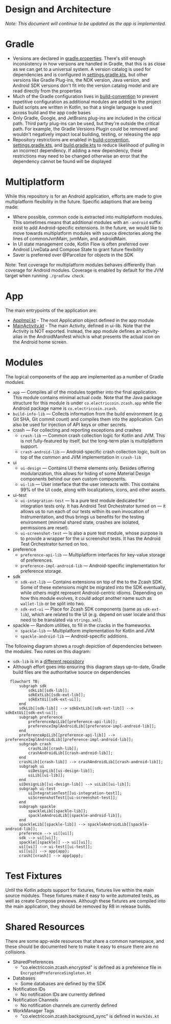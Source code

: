 # Design and Architecture
_Note: This document will continue to be updated as the app is implemented._

# Gradle
 * Versions are declared in [gradle.properties](../gradle.properties).  There's still enough inconsistency in how versions are handled in Gradle, that this is as close as we can get to a universal system.  A version catalog is used for dependencies and is configured in [settings.gradle.kts](../settings.gradle.kts), but other versions like Gradle Plug-ins, the NDK version, Java version, and Android SDK versions don't fit into the version catalog model and are read directly from the properties
 * Much of the Gradle configuration lives in [build-convention](../build-convention/) to prevent repetitive configuration as additional modules are added to the project
 * Build scripts are written in Kotlin, so that a single language is used across build and the app code bases
 * Only Gradle, Google, and JetBrains plug-ins are included in the critical path.  Third party plug-ins can be used, but they're outside the critical path.  For example, the Gradle Versions Plugin could be removed and wouldn't negatively impact local building, testing, or releasing the app
 * Repository restrictions are enabled in [build-convention](../build-convention/settings.gradle.kts), [settings.gradle.kts](../settings.gradle.kts), and [build.gradle.kts](../build.gradle.kts) to reduce likelihood of pulling in an incorrect dependency.  If adding a new dependency, these restrictions may need to be changed otherwise an error that the dependency cannot be found will be displayed

# Multiplatform
While this repository is for an Android application, efforts are made to give multiplatform flexibility in the future.  Specific adaptions that are being made:
 * Where possible, common code is extracted into multiplatform modules.  This sometimes means that additional modules with an `-android` suffix exist to add Android-specific extensions.  In the future, we would like to move towards multiplatform modules with source directories along the lines of commonJvmMain, jvmMain, and androidMain.
 * In UI state management code, Kotlin Flow is often preferred over Android LiveData and Compose State to grant future flexibility
 * Saver is preferred over @Parcelize for objects in the SDK

Note: Test coverage for multiplatform modules behaves differently than coverage for Android modules.  Coverage is enabled by default for the JVM target when running `./gradlew check`.

# App
The main entrypoints of the application are:
 * [AppImpl.kt](../app/src/main/java/cash/z/ecc/app/AppImpl.kt) - The root Application object defined in the app module
 * [MainActivity.kt](../ui-lib/src/main/java/cash/z/ecc/ui/MainActivity.kt) - The main Activity, defined in ui-lib.  Note that the Activity is NOT exported.  Instead, the app module defines an activity-alias in the AndroidManifest which is what presents the actual icon on the Android home screen.

# Modules
The logical components of the app are implemented as a number of Gradle modules.

 * `app` — Compiles all of the modules together into the final application.  This module contains minimal actual code.  Note that the Java package structure for this module is under `co.electriccoin.zcash.app` while the Android package name is `co.electriccoin.zcash`.
 * `build-info-lib` — Collects information from the build environment (e.g. Git SHA, Git commit count) and compiles them into the application.  Can also be used for injection of API keys or other secrets.
 * crash — For collecting and reporting exceptions and crashes
     * `crash-lib` — Common crash collection logic for Kotlin and JVM.  This is not fully-featured by itself, but the long-term plan is multiplatform support.
     * `crash-android-lib` — Android-specific crash collection logic, built on top of the common and JVM implementation in `crash-lib`
 * ui
     * `ui-design` — Contains UI theme elements only. Besides offering modularization, this allows for hiding of some Material Design components behind our own custom components.
     * `ui-lib` — User interface that the user interacts with.  This contains 99% of the UI code, along with localizations, icons, and other assets.
* ui-test
    * `ui-integration-test` — Is a pure test module dedicated for integration tests only. It has Android Test Orchestrator turned on — it allows us to run each of our tests within its own invocation of Instrumentation, and thus brings us benefits for the testing environment (minimal shared state, crashes are isolated, permissions are reset).
    * `ui-screenshot-test` — Is also a pure test module, whose purpose is to provide a wrapper for the ui screenshot tests. It has the Android Test Orchestrator turned on too.
 * preference
     * `preference-api-lib` — Multiplatform interfaces for key-value storage of preferences.
     * `preference-impl-android-lib` — Android-specific implementation for preference storage.
 * sdk
     * `sdk-ext-lib` — Contains extensions on top of the to the Zcash SDK.  Some of these extensions might be migrated into the SDK eventually, while others might represent Android-centric idioms.  Depending on how this module evolves, it could adopt another name such as `wallet-lib` or be split into two.
     * `sdk-ext-ui` — Place for Zcash SDK components (same as `sdk-ext-lib`), which are related to the UI (e.g. depend on user locale and thus need to be translated via `strings.xml`).
 * spackle — Random utilities, to fill in the cracks in the frameworks.
     * `spackle-lib` — Multiplatform implementation for Kotlin and JVM
     * `spackle-android-lib` — Android-specific additions.

The following diagram shows a rough depiction of dependencies between the modules.  Two notes on this diagram:
 * `sdk-lib` is in a [different repository](https://github.com/zcash/zcash-android-wallet-sdk)
 * Although effort goes into ensuring this diagram stays up-to-date, Gradle build files are the authoritative source on dependencies

```mermaid
  flowchart TB;
      subgraph sdk
          sdkLib[[sdk-lib]];
          sdkExtLib[[sdk-ext-lib]];
          sdkExtUi[[sdk-ext-ui]];
      end
      sdkLib[[sdk-lib]] --> sdkExtLib[[sdk-ext-lib]] --> sdkExtUi[[sdk-ext-ui]];
      subgraph preference
          preferenceApiLib[[preference-api-lib]];
          preferenceImplAndroidLib[[preference-impl-android-lib]];
      end
      preferenceApiLib[[preference-api-lib]] --> preferenceImplAndroidLib[[preference-impl-android-lib]];
      subgraph crash
          crashLib[[crash-lib]];
          crashAndroidLib[[crash-android-lib]];
      end
      crashLib[[crash-lib]] --> crashAndroidLib[[crash-android-lib]];
      subgraph ui
          uiDesignLib[[ui-design-lib]];
          uiLib[[ui-lib]];
      end
      uiDesignLib[[ui-design-lib]] --> uiLib[[ui-lib]];
      subgraph ui-test
          uiIntegrationTest[[ui-integration-test]];
          uiScreenshotTest[[ui-screenshot-test]];
      end
      subgraph spackle
          spackleLib[[spackle-lib]];
          spackleAndroidLib[[spackle-android-lib]];
      end
      spackleLib[[spackle-lib]] --> spackleAndroidLib[[spackle-android-lib]];
      preference --> ui[[ui]];
      sdk --> ui[[ui]];
      spackle[[spackle]] --> ui[[ui]];
      ui[[ui]] --> ui-test[[ui-test]]; 
      ui[[ui]] --> app{app};
      crash[[crash]] --> app{app};
```

# Test Fixtures
Until the Kotlin adopts support for fixtures, fixtures live within the main source modules.  These fixtures make it easy to write automated tests, as well as create Compose previews.  Although these fixtures are compiled into the main application, they should be removed by R8 in release builds.

# Shared Resources
There are some app-wide resources that share a common namespace, and these should be documented here to make it easy to ensure there are no collisions.

* SharedPreferences
    * "co.electriccoin.zcash.encrypted" is defined as a preference file in `EncryptedPreferenceSingleton.kt`
* Databases
    * Some databases are defined by the SDK
* Notification IDs
    * No notification IDs are currently defined
* Notification Channels
    * No notification channels are currently defined
* WorkManager Tags
    * "co.electriccoin.zcash.background_sync" is defined in `WorkIds.kt`
